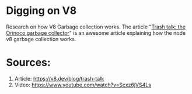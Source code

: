 # Digging on V8

Research on how V8 Garbage collection works. The article "[Trash talk: the Orinoco garbage collector](./Trash%20talk_%20the%20Orinoco%20garbage%20collector%20·%20V8.pdf)" is an awesome article explaining how the node v8 garbage collection works.

# Sources:

1. Article: https://v8.dev/blog/trash-talk
2. Video: https://www.youtube.com/watch?v=Scxz6jVS4Ls